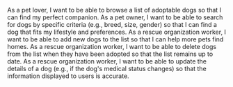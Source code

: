 As a pet lover, I want to be able to browse a list of adoptable dogs so that I can find my perfect companion.
As a pet owner, I want to be able to search for dogs by specific criteria (e.g., breed, size, gender) so that I can find a dog that fits my lifestyle and preferences.
As a rescue organization worker, I want to be able to add new dogs to the list so that I can help more pets find homes.
As a rescue organization worker, I want to be able to delete dogs from the list when they have been adopted so that the list remains up to date.
As a rescue organization worker, I want to be able to update the details of a dog (e.g., if the dog's medical status changes) so that the information displayed to users is accurate.

